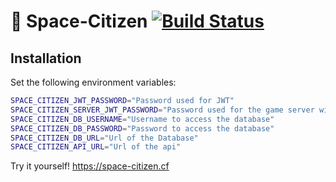 # :rocket: Space-Citizen [![Build Status](https://travis-ci.com/Space-Citizen/space-citizen.svg?branch=master)](https://travis-ci.com/Space-Citizen/space-citizen)

## Installation

Set the following environment variables:
  
```sh
SPACE_CITIZEN_JWT_PASSWORD="Password used for JWT"
SPACE_CITIZEN_SERVER_JWT_PASSWORD="Password used for the game server with JWT"
SPACE_CITIZEN_DB_USERNAME="Username to access the database"
SPACE_CITIZEN_DB_PASSWORD="Password to access the database"
SPACE_CITIZEN_DB_URL="Url of the Database"
SPACE_CITIZEN_API_URL="Url of the api"
```

Try it yourself! https://space-citizen.cf
